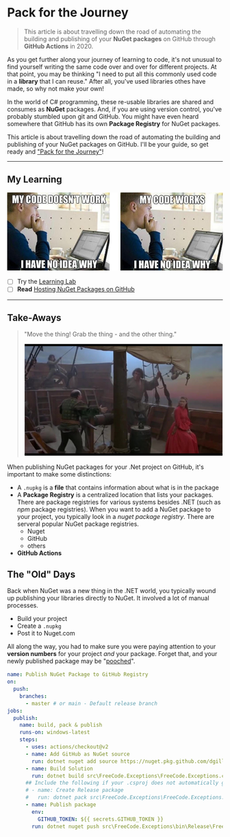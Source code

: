 # Pack for the Journey

> This article is about travelling down the road of automating the building and publishing of your **NuGet packages** on GitHub through **GitHub Actions** in 2020.

As you get further along your journey of learning to code, it's not unusual to find yourself writing the same code over and over for different projects. At that point, you may be thinking "I need to put all this commonly used code in a **library** that I can reuse." After all, you've used libraries othes have made, so why not make your own!

In the world of C# programming, these re-usable libraries are shared and consumes as **NuGet** packages. And, if you are using version control, you've probably stumbled upon git and GitHub. You might have even heard somewhere that GitHub has its own **Package Registry** for NuGet packages.

This article is about travelling down the road of automating the building and publishing of your NuGet packages on GitHub. I'll be your guide, so get ready and ["Pack for the Journey"](#pack-for-the-journey)!

----

## My Learning

![](../images/code_meme.jpg)

- [ ] Try the [Learning Lab](https://lab.github.com/githubtraining/github-actions:-publish-to-github-packages)
- [ ] **Read** [Hosting NuGet Packages on GitHub](https://blog.hildenco.com/2020/07/hosting-nuget-packages-on-github.html)

----

## Take-Aways

> "Move the thing! Grab the thing - and the other thing."
> 
> ![Princess Bride Scene](../images/move-the-thing.jpg)


When publishing NuGet packages for your .Net project on GitHub, it's important to make some distinctions:

- A `.nupkg` is a **file** that contains information about what is in the package
- A **Package Registry** is a centralized location that lists your packages. There are package registries for various systems besides .NET (such as *npm* package registries). When you want to add a NuGet package to your project, you typically look in a *nuget package registry*. There are serveral popular NuGet package registries.
  - Nuget
  - GitHub
  - others
- **GitHub Actions** 

## The "Old" Days

Back when NuGet was a new thing in the .NET world, you typically wound up publishing your libraries directly to NuGet. It involved a lot of manual processes.

- Build your project
- Create a `.nupkg`
- Post it to Nuget.com

All along the way, you had to make sure you were paying attention to your **version numbers** for your project *and* your package. Forget that, and your newly published package may be "[pooched](https://www.urbandictionary.com/define.php?term=Pooched)".

```yml
name: Publish NuGet Package to GitHub Registry
on:
  push:
    branches:
      - master # or main - Default release branch
jobs:
  publish:
    name: build, pack & publish
    runs-on: windows-latest
    steps:
      - uses: actions/checkout@v2
      - name: Add GitHub as NuGet source
        run: dotnet nuget add source https://nuget.pkg.github.com/dgilleland/index.json -n github
      - name: Build Solution
        run: dotnet build src\FreeCode.Exceptions\FreeCode.Exceptions.csproj -c Release
      ## Include the following if your .csproj does not automatically generate the .nupkg
      # - name: Create Release package
      #   run: dotnet pack src\FreeCode.Exceptions\FreeCode.Exceptions.csproj -c Release -o out
      - name: Publish package
        env:
          GITHUB_TOKEN: ${{ secrets.GITHUB_TOKEN }}
        run: dotnet nuget push src\FreeCode.Exceptions\bin\Release\FreeCode.Exceptions.0.1.0.nupkg --source "github" --skip-duplicate --api-key $env:GITHUB_TOKEN
```
